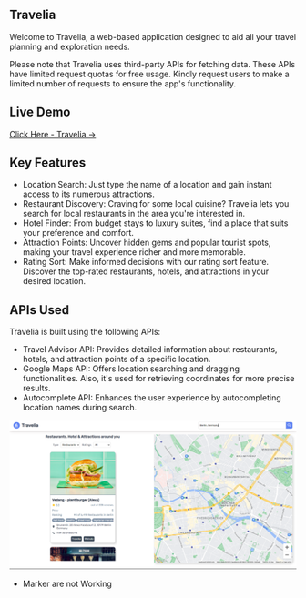 ## Travelia
  Welcome to Travelia, a web-based application designed to aid all your travel planning and exploration needs.
  
  Please note that Travelia uses third-party APIs for fetching data. These APIs have limited request quotas for free usage. Kindly request users to make a       
  limited number of requests to ensure the app's functionality.

## Live Demo
  [Click Here - Travelia ->](https://travelia-explore-travel.netlify.app/)

## Key Features
  - Location Search: Just type the name of a location and gain instant access to its numerous attractions.
  - Restaurant Discovery: Craving for some local cuisine? Travelia lets you search for local restaurants in the area you're interested in.
  - Hotel Finder: From budget stays to luxury suites, find a place that suits your preference and comfort.
  - Attraction Points: Uncover hidden gems and popular tourist spots, making your travel experience richer and more memorable.
  - Rating Sort: Make informed decisions with our rating sort feature. Discover the top-rated restaurants, hotels, and attractions in your desired location.

## APIs Used 
Travelia is built using the following APIs:
  - Travel Advisor API: Provides detailed information about restaurants, hotels, and attraction points of a specific location.
  - Google Maps API: Offers location searching and dragging functionalities. Also, it's used for retrieving coordinates for more precise results.
  - Autocomplete API: Enhances the user experience by autocompleting location names during search.

![App Screenshot](https://github.com/Kaushal12Shinde/Travelia/blob/main/travelia_SS_.png)

- Marker are not Working

